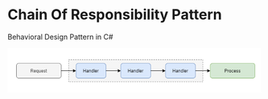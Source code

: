 # Chain Of Responsibility Pattern
Behavioral Design Pattern in C#

![Chain Of Responsibility Pattern](ChainOfResponsibilityPattern.png)

